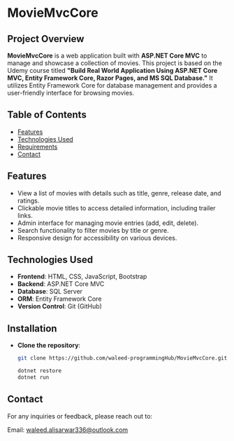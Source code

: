 # MovieMvcCore

## Project Overview
**MovieMvcCore** is a web application built with **ASP.NET Core MVC** to manage and showcase a collection of movies. This project is based on the Udemy course titled **"Build Real World Application Using ASP.NET Core MVC, Entity Framework Core, Razor Pages, and MS SQL Database."** It utilizes Entity Framework Core for database management and provides a user-friendly interface for browsing movies.

## Table of Contents
- [Features](#features)
- [Technologies Used](#technologies-used)
- [Requirements](#requirements)
- [Contact](#contact)

## Features
- View a list of movies with details such as title, genre, release date, and ratings.
- Clickable movie titles to access detailed information, including trailer links.
- Admin interface for managing movie entries (add, edit, delete).
- Search functionality to filter movies by title or genre.
- Responsive design for accessibility on various devices.

## Technologies Used
- **Frontend**: HTML, CSS, JavaScript, Bootstrap
- **Backend**: ASP.NET Core MVC
- **Database**: SQL Server
- **ORM**: Entity Framework Core
- **Version Control**: Git (GitHub)

## Installation
- **Clone the repository**:
   ```bash
   git clone https://github.com/waleed-programmingHub/MovieMvcCore.git
   
   dotnet restore
   dotnet run
   ```
## Contact
For any inquiries or feedback, please reach out to:

Email: waleed.alisarwar336@outlook.com
